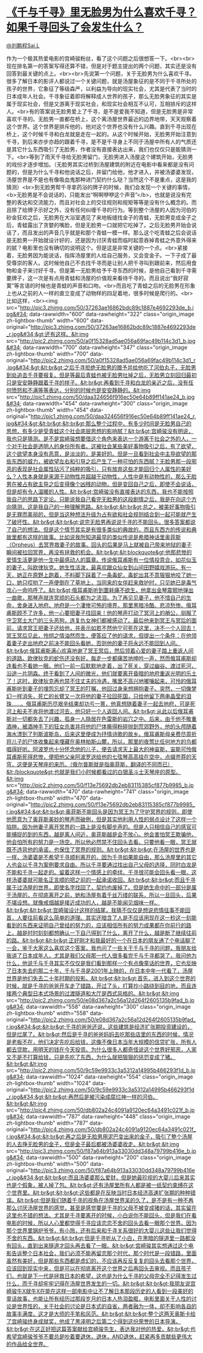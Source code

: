 
#  [《千与千寻》里无脸男为什么喜欢千寻？如果千寻回头了会发生什么？](https://zhihu.com/questions/23750781)



[@刘鹏程Sai.L](https://zhihu.com/people/90fd1f33f539198fb22cb12078a8ffb5)

作为一个极其热爱电影的宫崎骏粉丝，看了这个问题之后很想答一下。&lt;br&gt;&lt;br&gt;现在排名第一的答案写得还算不错，但是对于题主提出的两个问题，其实还是没有回答到最关键的点上。&lt;br&gt;&lt;br&gt;先说第一个问题，关于无脸男为什么喜欢千寻。很多了解日本的影评人都说过一个关键问题，就是汤屋象征的是不同于千寻所处的孩子的世界，它象征了等级森严，以利益为导向的现实社会，尤其是代表了当时的日本成年人社会。千寻象征着即将解释成人世界的孩子，那么无脸男象征的其实是属于现实社会，但是又游离于现实社会，和现实社会相互不认可，互相排斥的这样人。&lt;br&gt;有的答案说无脸男爱上了千寻，是不是爱我不知道，但是无脸男是非常喜欢千寻的。无脸男一直都在桥上，这个离汤屋世界最近的边界地带，天天观察着这个世界。这个世界是排斥他的，他对这个世界也没有什么兴趣。直到千寻出现在桥上，这个时候千寻和白龙就是走在一起的。从这个时候开始，无脸男开始注意到千寻，到后来亦步亦趋的跟着千寻，是不是千寻身上不同于汤屋中所有人的气质还是其它什么东西吸引了无脸男，作者没有直接表达出来，我们也仅仅只是能猜测一下。&lt;br&gt;等到了雨天千寻给无脸男留门，无脸男进入汤屋这个建筑开始，无脸男的戏份才逐步增加。（无脸男其实过桥到汤屋建筑的附近在电影中看来都是没有问题的，但是为什么千寻和他说话之后，并留门给他，他才进入，并被汤婆婆发现，汤屋世界是不是也有像吸血鬼那种进门契约什么哒？当然这个不是重点，这是我的猜测）&lt;br&gt;到无脸男帮千寻拿药浴的牌子的时候，我们会发现一个关键的事情，&lt;b&gt;无脸男是不会说话的，只能发出“啊啊咿咿这个声音”&lt;/b&gt;，也就是说没有完整的表达和交流能力，而且对社会上的交往规则和规矩等等是没有什么概念的。而且除了给牌子示好之外，没有任何纠缠千寻的行为。等到整个汤屋的人因为河伯的砂金狂欢之后，无脸男在大浴室遇见了来地板缝找金子的青蛙，无脸男变成金子之后，青蛙露出了贪婪的嘴脸，但是无脸男一口就把它吃掉了。之后无脸男开始会说话了，而且发出的声音几乎就是和那个青蛙一模一样。那么这个吃青蛙之后会说话是无脸男一开始就设计好的，还是因为讨厌青蛙而临时起意吞掉青蛙之外意外得来的腻？电影里也没有确切的说明这个。但是这是非常关键的一个点。&lt;br&gt;紧接着，无脸男因为能说话，指挥汤屋里的人给自己服务，又会变金子。一下子成了最受尊崇的客人。这时候他自己不去找千寻而是让别人把千寻叫到跟前来，然后用食物和金子来讨好千寻。但是第一无脸男给予千寻东西的时候，是他自己看到千寻需要牌子，这一次是有点用青蛙和汤屋的价值观来看待千寻的。而且说出“我好寂寞”等言语的时候也是青蛙的声音和口吻。&lt;br&gt;而且吃了青蛙之后的无脸男在形象上也从之前的人一样的直立变成了动物样的四足着地，很多时候是爬行的。&lt;br&gt;比如这样，&lt;br&gt;&lt;img src=&#34;http://pic3.zhimg.com/50/37263ae16862bdc89c1887e4692293de_b.jpg&#34; data-rawwidth=&#34;600&#34; data-rawheight=&#34;322&#34; class=&#34;origin_image zh-lightbox-thumb&#34; width=&#34;600&#34; data-original=&#34;http://pic3.zhimg.com/50/37263ae16862bdc89c1887e4692293de_r.jpg&#34;&gt;还有这样。&lt;img src=&#34;http://pic2.zhimg.com/50/a0f15328ad5ae056a69fac49b114c3d1_b.jpg&#34; data-rawwidth=&#34;700&#34; data-rawheight=&#34;347&#34; class=&#34;origin_image zh-lightbox-thumb&#34; width=&#34;700&#34; data-original=&#34;http://pic2.zhimg.com/50/a0f15328ad5ae056a69fac49b114c3d1_r.jpg&#34;&gt;&lt;br&gt;之后千寻拒绝无脸男的赠予并给他吃了河伯丸子，无脸男到处追击千寻要报复。但是等最后青蛙也被无脸男吐掉之后，无脸男立刻回归最初只是安安静静跟着千寻的样子。&lt;br&gt;再看到千寻和白龙的亲近之后，没有任何愤怒和不满等等表达，分别的时候也是安安静静的。&lt;img src=&#34;http://pic1.zhimg.com/50/daa324656f916ec50e64b89ff141ae24_b.jpg&#34; data-rawwidth=&#34;454&#34; data-rawheight=&#34;300&#34; class=&#34;origin_image zh-lightbox-thumb&#34; width=&#34;454&#34; data-original=&#34;http://pic1.zhimg.com/50/daa324656f916ec50e64b89ff141ae24_r.jpg&#34;&gt;&lt;br&gt;&lt;br&gt;那么整个过程中，有多少时间是无脸男自己的思想，有多少是受青蛙这个社会底层思想的影响腻？&lt;br&gt;宫崎骏没有明说，我也只是猜测。是不是宫崎骏想要借这个角色来表达一个游离于社会之外的人，一个对于社会是透明人的身份所有者。这被社会某些美好事物吸引之后，有了欲望，这个欲望本身没有恶意，是淡淡的，是美好的。但是一旦看到社会中主导欲望的那些东西的威力，被欲望左右和引导之后产生了一种可怕的东西腻？无脸男那一段邪恶的表现是社会属性玷污了纯粹的吸引，只有放弃这些才能回归个人属性的美好么？人性本身就是来源于动物性并超越于动物性，人性中是有动物性的，那么无脸男在被占有欲主导之后变得像个凶残的动物，但是变回自己之后，即使不会说话，但是却有令人温暖的人性。&lt;br&gt;宫崎骏没有直接表达的东西，我也不能按照我自己的思路下定论。只能说我自己看完无脸男的这段剧情之后，我是在向这个方向猜测，这是我自己的一种理解思路。&lt;br&gt;&lt;br&gt;总之，被美好事物吸引是无罪而美丽的，但是当这种想法升级为占有欲和社会规则结合到一起可能就产生了破坏性。&lt;br&gt;&lt;br&gt;说完无脸男再说说千寻的不能回头。很多答案都说了自己的想法。但是这个情节其实是有很多类似的典故的，而且东西方的传说和典故里都有这样的故事。比如说我所知道最早的类似传说是希腊神话里奥菲斯（Orpheus）去冥界救妻子的故事。回头的后果是马上就被自己带来地狱的妻子瞬间被拉回冥界，再没有拯救的机会。&lt;br&gt;&lt;blockquote&gt;他那悲惨的爱情生活更是他一生中最感动人的篇章。传说俄耳甫斯有一位情投意合，如花似玉的妻子，叫欧律狄克。她生性活泼，最喜欢跟众仙女到山间田野嬉戏游玩。有一天，她正在原野上跑着，不料脚下踩着了一条毒蛇，毒蛇出其不意狠狠地咬了她一口，她只哎哟了一声便倒在了草地上，当同来的女伴赶来救护时，只见她已是毒气攻心一命呜呼了。&lt;br&gt;俄耳甫斯听到噩耗痛不欲生，他拿出金琴震颤地弹出一曲歌，那琴声就连冥顽的石头都为之流泪。为了再见见妻子，他不惜自己的生命，舍身进入地府。地府是一个凄惨可怖的境界，那里黑暗冷酷、悲凉愁惨。俄耳甫斯顾不了许多，他一心要把妻子找回来！他的琴声打动了冥河上的艄公，驯服了守卫冥土大门的三头恶狗，连复仇女神们都被感动了。最后他来到冥王与冥后的面前，请求冥王把妻子还给他，并表示如若不然他宁可死在这里，决不一个人回去！冥王冥后见此，怜悯之情油然而生，便答应了他的请求，但提出一个条件：在他领着妻子走出地府之前决不能回头看她，否则他的妻子将永远不能回到人间。&lt;br&gt;俄耳甫斯满心欢喜地谢了冥王冥后，然后领着心爱的妻子踏上重返人间的道路。欧律狄克的蛇伤还没有好，每走一步都痛苦地呻吟一声，然而俄耳甫斯却连看也不看她一眼。他们一前一后默默地走着，出了死关，穿过幽谷、渡过死河，沿途一片阴森。终于看到了人间的微光，他们就要离开昏暗的地府重返光明的乐土了！这时，欧律狄克再也禁不住丈夫的冷遇，嘴里不高兴地嘟嚷起来，可怜的俄耳甫斯听到妻子的埋怨忘却了冥王的叮嘱，他回过身来想拥抱妻子。突然，一切像梦幻一样消失，死亡的长臂又一次将他的妻子拉回死国，只给他留下两串晶莹的泪珠……。俄耳甫斯历尽艰辛结果却功亏一篑，他真想随着妻子一起去地府，可是死河上船夫不肯将他渡过河去，他只好一个人返回人间。&lt;br&gt;从此以后俄耳甫斯对一切都失去了兴趣，孤身一人隐居在色雷斯的岩穴之中。后来，由于他不敬重酒神，被酒神手下的狂女杀害并将他的尸体撕得粉碎抛到荒郊野外，他的头颅随着海水漂到了列斯波斯岛，后来这里便成为抒情诗歌的故乡。俄耳甫斯母亲费尽周折将儿子的尸体收集起来埋藏在奥林帕斯山麓，所以，那里的夜莺比任何地方的鸟都唱得好听。阿波罗也十分怀念他的儿子，便去请求天上最大的神宙斯，宙斯可怜俄耳甫斯死得悲惨，便把他父亲阿波罗送给他的七弦琴高高挂在空中，点缀苍莽的天穹，这便是天琴座的来历。（俄尔普斯就是指奥菲斯，翻译的不同而已）&lt;/blockquote&gt;也就是我们小时候都看过的白银圣斗士天琴座的原型。&lt;img src=&#34;http://pic2.zhimg.com/50/f13e75692db2eb83115385cf877b9985_b.jpg&#34; data-rawwidth=&#34;470&#34; data-rawheight=&#34;741&#34; class=&#34;origin_image zh-lightbox-thumb&#34; width=&#34;470&#34; data-original=&#34;http://pic2.zhimg.com/50/f13e75692db2eb83115385cf877b9985_r.jpg&#34;&gt;&lt;br&gt;奥菲斯不能回头是因为冥王为了守护冥界的规则，即使他愿意为了奥菲斯美妙的琴声而破例，但是其实他利用人性的弱点设计了这样一个陷阱。因为他妻子离开冥界的一路上是没有脚步声的。但是人只相信自己的感官可能捕捉的到的东西，越是离人间近，奥菲斯越是会不放心。他会害怕冥王欺骗他，他会怕所有的努力是一场空。所以他必然禁不住回头去看。只要他看一眼，冥王就既不违背他的承诺，也保住了冥界的规则。&lt;br&gt;&lt;br&gt;在汤屋的世界也是一样，汤婆婆是不希望千寻顺利离开的，因为千寻如果能自由，那么汤屋里的其它人也会以千寻为案例要求自由。所以千寻要通过找出自己父母的选择，同时白龙是不能和千寻一起走的。留着这样一个情感上的牵绊。千寻很可能会回头看一眼，这样汤婆婆就可能名正言顺的把之前的一起承诺收回。&lt;br&gt;&lt;br&gt;而且千寻属于过汤屋的世界，即使名字找回了，契约也废掉了。但是她生命中的一部分是属于汤屋的，在彻底离开之前，她和汤屋有着千丝万缕的联系，所以一旦回头，后果不堪设想。就像戒烟越是接近成功的人，越是不能闻见烟味一样。&lt;br&gt;&lt;br&gt;宫崎骏设计这样的结尾，我猜不仅仅是想说悲情往事不能回首，人要往前看这么简单的道理。其实还暗含了人是不应该用现在这一秒这一刻能看到的东西来证明自己曾经的努力的，应该相信所有的努力成果都在你前行的路上，越是时时刻刻都想确认一下自己得到了什么，离开了什么，越是断了继续往前的路。&lt;br&gt;&lt;br&gt;正好刚才和我最好的一个在日本的朋友通了个电话聊了一会，鉴于大家这么喜欢这个答案，我也问了一些关于千与千寻的问题，我朋友给我讲了日本成年人，尤其是我们父母那一代人很多看完千与千寻都哭了，我问他为什么，他说千与千寻其实不仅仅是我们看到那样一个有点像童话的世界，它也反映了日本失去的那二十年，千与千寻是2001年上映的，在日本中年一代看了，汤屋世界是他们失去二十年时期的投影。&lt;br&gt;&lt;br&gt;首先，进入到这个世界的时候，就是千寻的爸爸开车走了错路，开过了头，打算抄小路绕到目的地，而且连接两个典型日本式场景的过渡隧道和大厅是西式风格的。&lt;br&gt;&lt;img src=&#34;http://pic2.zhimg.com/50/e08d367a2c56a12d264f2605135b9fad_b.jpg&#34; data-rawwidth=&#34;558&#34; data-rawheight=&#34;300&#34; class=&#34;origin_image zh-lightbox-thumb&#34; width=&#34;558&#34; data-original=&#34;http://pic2.zhimg.com/50/e08d367a2c56a12d264f2605135b9fad_r.jpg&#34;&gt;&lt;br&gt;千寻的爸爸还说，这些建筑是经济扩张期投资建设的，但是烂尾了。&lt;br&gt;然后是千寻的爸爸妈妈去吃那些店里的东西的时候，情况是老板不在，他们决定先吃后给钱，这像不像日本当年大规模的信贷扩张，所有人都去贷款，用明天的钱在今天投资。为什么很多人都奇怪说这个世界好邪恶，人家又不是不打算给钱，只是先吃了东西，为什么就把狠狠的惩罚变成了猪。&lt;br&gt;&lt;img src=&#34;http://pic2.zhimg.com/50/9c59e9933c3a5312a14995b466293f1d_b.jpg&#34; data-rawwidth=&#34;1024&#34; data-rawheight=&#34;554&#34; class=&#34;origin_image zh-lightbox-thumb&#34; width=&#34;1024&#34; data-original=&#34;http://pic2.zhimg.com/50/9c59e9933c3a5312a14995b466293f1d_r.jpg&#34;&gt;&lt;br&gt;再然后是被污染成腐烂神一样的河伯。&lt;br&gt;&lt;img src=&#34;http://pic4.zhimg.com/50/db802a24c4091a9120ec64a3491c021f_b.jpg&#34; data-rawwidth=&#34;787&#34; data-rawheight=&#34;448&#34; class=&#34;origin_image zh-lightbox-thumb&#34; width=&#34;787&#34; data-original=&#34;http://pic4.zhimg.com/50/db802a24c4091a9120ec64a3491c021f_r.jpg&#34;&gt;&lt;br&gt;再之后是无脸男用泥巴变出来的金子，吸引了整个汤屋的人去挣无脸男的金子，但是金子最后都被汤婆婆收走。&lt;br&gt;&lt;img src=&#34;http://pic3.zhimg.com/50/f87a64b913a33030dd348a79799b416e_b.jpg&#34; data-rawwidth=&#34;500&#34; data-rawheight=&#34;200&#34; class=&#34;origin_image zh-lightbox-thumb&#34; width=&#34;500&#34; data-original=&#34;http://pic3.zhimg.com/50/f87a64b913a33030dd348a79799b416e_r.jpg&#34;&gt;&lt;br&gt;而且汤婆婆那么爱财，但是她最珍视的大婴儿后来其实也是个假象，被人掉了包。&lt;br&gt;还有汤屋里所有人都是被一纸契约束缚在这个世界里。&lt;br&gt;&lt;br&gt;这些都是在反映当时日本经济高速扩张期的种种错误。&lt;br&gt;但是我们随着千寻的视角在汤屋世界呆的久了，是不是有一种不再那么讨厌汤屋世界的感觉，甚至是感觉要是千寻的父母不被变成猪的话，其实留在这里也不错的想法。尤其是千寻要离开的时候，小白说你不能回头，但是我们在看电影的时候，所以人心里都觉得千寻应该恋恋不舍的回头去看一眼那个世界。因为那个世界里锅炉爷爷，有小玲，还有后来和千寻关系很好的大婴儿这些让我们觉得不舍的东西。&lt;br&gt;&lt;br&gt;但是千寻听从了小白，在黑暗的隧道里一路都没有回头，直到出来隧道才回头再去看了一眼。&lt;br&gt;宫崎骏其实想通过这个电影告诉整个日本社会，我们必须不能再留恋那个时代，那个时代是一段错路，里面虽然有美好，但是那些东西都是虚幻的，不应该再反反复复的回头去看那个世界，应该回到现实中来，但是可以在彻底离开这个世界之后再回头去审视。而且孩子们，也就是下一代是拯救日本的希望，这也是为什么千寻的父母完全不记得发生过什么，而千寻却牢牢记得在汤屋世界发生的一切。&lt;br&gt;&lt;br&gt;我朋友说宫崎骏牛X就牛X在能在这样一部电影中让不了解日本那段历史的人看到一段美好的童话故事，也能让所有经历过那段岁月的日本人热泪盈眶，电影里面关于人性的讨论是世界性的，关于社会的讨论是日本式的自省，两者融为一体，却不影响各自的故事丰满度。这才是大师的手笔和风范。&lt;br&gt;&lt;br&gt;整个这两天奥斯卡给了宫崎骏终身成就奖，他成了黑泽明之后第二个得到这份荣誉的日本导演。&lt;br&gt;在这正好把这篇答案献给宫崎骏先生，表达我对他的热爱。&lt;br&gt;也希望宫崎骏爷爷不要总是吵着要退休，退休，AND退休，赶紧再多贡献些更伟大的作品给全世界。